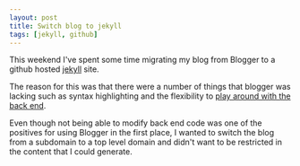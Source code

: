 ```yaml
---
layout: post
title: Switch blog to jekyll
tags: [jekyll, github]
---
```


This weekend I've spent some time migrating my blog from Blogger to a github hosted [jekyll](https://github.com/mojombo/jekyll) site.

The reason for this was that there were a number of things that blogger was lacking such as syntax highlighting and the flexibility to [play around with the back end](https://github.com/enslam/enslam.github.com).

Even though not being able to modify back end code was one of the positives for using Blogger in the first place, I wanted to switch the blog from a subdomain to a top level domain and didn't want to be restricted in the content that I could generate.
